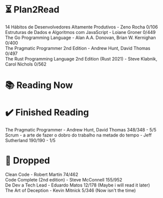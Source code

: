 # ⏳ Plan2Read

14 Hábitos de Desenvolvedores Altamente Produtivos - Zeno Rocha 0/106  
Estruturas de Dados e Algoritmos com JavaScript - Loiane Groner 0/449  
The Go Programming Language - Alan A.A. Donovan, Brian W. Kernighan 0/400  
The Pragmatic Programmer 2nd Edition - Andrew Hunt, David Thomas 0/497  
The Rust Programming Language 2nd Edition (Rust 2021) - Steve Klabnik, Carol Nichols 0/562  

# 📚 Reading Now


# ✔️ Finished Reading

The Pragmatic Programmer - Andrew Hunt, David Thomas 348/348 - 5/5
Scrum - a arte de fazer o dobro do trabalho na metade do tempo - Jeff Sutherland 190/190 - 1/5 

# 🫗 Dropped

Clean Code - Robert Martin 74/462   
Code Complete (2nd edition) - Steve McConnell 155/952  
De Dev a Tech Lead - Eduardo Matos 12/178 (Maybe i will read it later)  
The Art of Deception - Kevin Mitnick 5/346 (Now isn't the time)  
